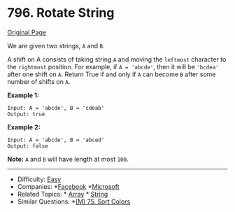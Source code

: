 # 796. Rotate String

[Original Page](https://leetcode.com/problems/rotate-string/description/)

We are given two strings, `A` and `B`.

A shift on A consists of taking string `A` and moving the `leftmost` character to the `rightmost` position. 
For example, if `A = 'abcde'`, then it will be `'bcdea'` after one shift on `A`. 
Return True if and only if `A` can become `B` after some number of shifts on `A`.

**Example 1:**
```
Input: A = 'abcde', B = 'cdeab'
Output: true
```

**Example 2:**
```
Input: A = 'abcde', B = 'abced'
Output: false
```

**Note:**
`A` and `B` will have length at most `100`.

---

* Difficulty: [Easy](https://leetcode.com/problemset/all/?difficulty=Easy)
* Companies: *[Facebook](https://leetcode.com/company/facebook/) *[Microsoft](https://leetcode.com/company/microsoft/) 
* Related Topics: * [Array](https://leetcode.com/tag/array/) * [String](https://leetcode.com/tag/string/)
* Similar Questions: *[(M) 75. Sort Colors](https://leetcode.com/problems/sort-colors/description/)